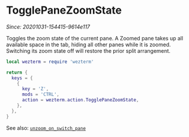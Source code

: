# TogglePaneZoomState

*Since: 20201031-154415-9614e117*

Toggles the zoom state of the current pane.  A Zoomed pane takes up
all available space in the tab, hiding all other panes while it is zoomed.
Switching its zoom state off will restore the prior split arrangement.

```lua
local wezterm = require 'wezterm'

return {
  keys = {
    {
      key = 'Z',
      mods = 'CTRL',
      action = wezterm.action.TogglePaneZoomState,
    },
  },
}
```

See also: [`unzoom_on_switch_pane`](../config/unzoom_on_switch_pane.md)
